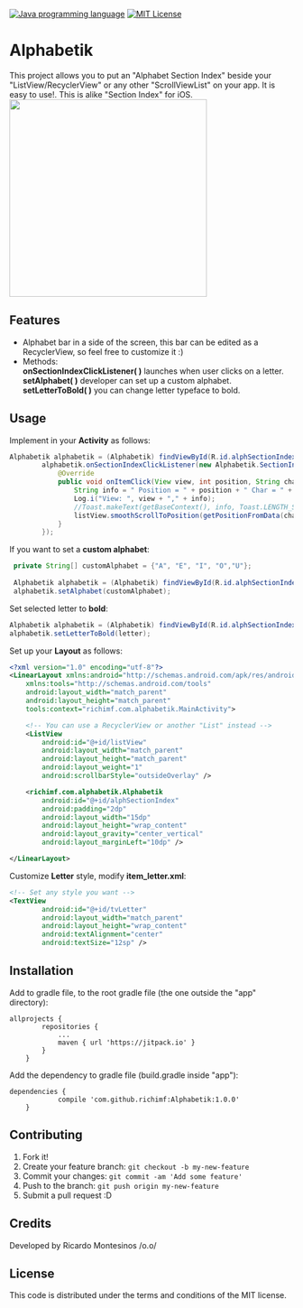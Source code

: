 [![Java programming language](https://img.shields.io/badge/language-Java-bf7b3b.svg)](http://www.oracle.com/technetwork/java/index.html "Java programming language")
[![MIT License](https://img.shields.io/badge/license-MIT-1e90ff.svg)](MIT-LICENSE.md "MIT License")

# Alphabetik

<snippet>
  <content><![CDATA[
# ${1:Project Name}

This project allows you to put an "Alphabet Section Index" beside your "ListView/RecyclerView" or any other "ScrollViewList" on your app. It is easy to use!. This is alike "Section Index" for iOS.
<img src="https://github.com/richimf/Alphabetik/blob/master/Screenshot.png" width="350">

## Features
- Alphabet bar in a side of the screen, this bar can be edited as a RecyclerView, so feel free to customize it :)
- Methods:
<br>**onSectionIndexClickListener( )** launches when user clicks on a letter.
<br>**setAlphabet( )** developer can set up a custom alphabet.
<br>**setLetterToBold( )** you can change letter typeface to bold.

## Usage
Implement in your **Activity** as follows: 
```Java
Alphabetik alphabetik = (Alphabetik) findViewById(R.id.alphSectionIndex);
        alphabetik.onSectionIndexClickListener(new Alphabetik.SectionIndexClickListener() {
            @Override
            public void onItemClick(View view, int position, String character) {
                String info = " Position = " + position + " Char = " + character;
                Log.i("View: ", view + "," + info);
                //Toast.makeText(getBaseContext(), info, Toast.LENGTH_SHORT).show();
                listView.smoothScrollToPosition(getPositionFromData(character));
            }
        });
```

If you want to set a **custom alphabet**:
```Java
 private String[] customAlphabet = {"A", "E", "I", "O","U"};
 
 Alphabetik alphabetik = (Alphabetik) findViewById(R.id.alphSectionIndex);
 alphabetik.setAlphabet(customAlphabet);
```
Set selected letter to **bold**:
```Java
Alphabetik alphabetik = (Alphabetik) findViewById(R.id.alphSectionIndex);
alphabetik.setLetterToBold(letter);
```

Set up your **Layout** as follows:
```XML
<?xml version="1.0" encoding="utf-8"?>
<LinearLayout xmlns:android="http://schemas.android.com/apk/res/android"
    xmlns:tools="http://schemas.android.com/tools"
    android:layout_width="match_parent"
    android:layout_height="match_parent"
    tools:context="richimf.com.alphabetik.MainActivity">

    <!-- You can use a RecyclerView or another "List" instead -->
    <ListView
        android:id="@+id/listView"
        android:layout_width="match_parent"
        android:layout_height="match_parent"
        android:layout_weight="1"
        android:scrollbarStyle="outsideOverlay" />

    <richimf.com.alphabetik.Alphabetik
        android:id="@+id/alphSectionIndex"
        android:padding="2dp"
        android:layout_width="15dp"
        android:layout_height="wrap_content"
        android:layout_gravity="center_vertical"
        android:layout_marginLeft="10dp" />

</LinearLayout>
```

Customize **Letter** style, modify **item_letter.xml**:
```XML
<!-- Set any style you want -->
<TextView
        android:id="@+id/tvLetter"
        android:layout_width="match_parent"
        android:layout_height="wrap_content"
        android:textAlignment="center"
        android:textSize="12sp" />
```


## Installation
Add to gradle file, to the root gradle file (the one outside the "app" directory):
```
allprojects {
		repositories {
			...
			maven { url 'https://jitpack.io' }
		}
	}
```

Add the dependency to gradle file (build.gradle inside "app"):
```
dependencies {
	        compile 'com.github.richimf:Alphabetik:1.0.0'
	}
```

## Contributing

1. Fork it!
2. Create your feature branch: `git checkout -b my-new-feature`
3. Commit your changes: `git commit -am 'Add some feature'`
4. Push to the branch: `git push origin my-new-feature`
5. Submit a pull request :D

## Credits

Developed by Ricardo Montesinos /o.o/

## License
This code is distributed under the terms and conditions of the MIT license.
</content>
</snippet>
